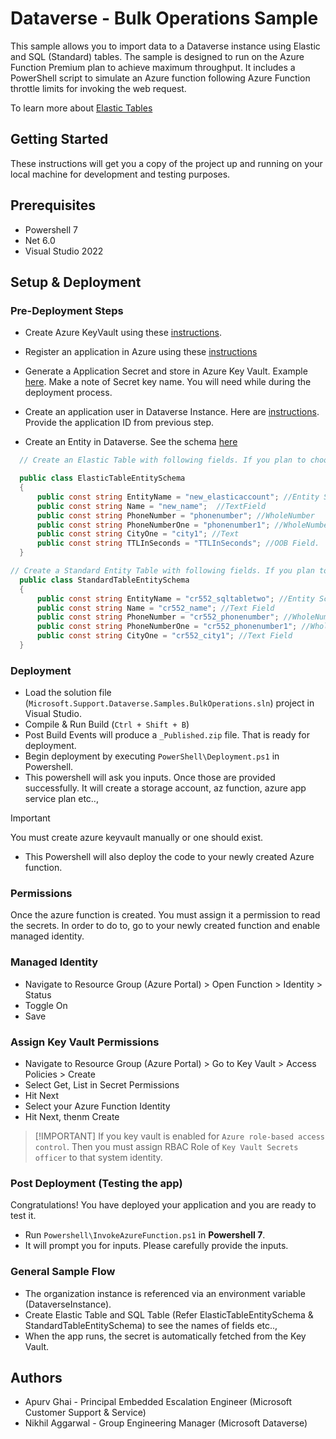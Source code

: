 ﻿---
ArtifactType: azfunc
Language: csharp, powershell, markdown
Platform: windows
Tags: dataverse performance, dataverse hyperscale, dataverse data import sample
---

# Dataverse - Bulk Operations Sample

This sample allows you to import data to a Dataverse instance using Elastic and SQL (Standard) tables. The sample is designed to run on the Azure Function Premium plan to achieve maximum throughput. It includes a PowerShell script to simulate an Azure function following Azure Function throttle limits for invoking the web request.

To learn more about [Elastic Tables](https://learn.microsoft.com/en-us/power-apps/maker/data-platform/create-edit-elastic-tables)


## Getting Started

These instructions will get you a copy of the project up and running on your local machine for development and testing purposes. 

## Prerequisites

- Powershell 7
- Net 6.0
- Visual Studio 2022

## Setup & Deployment

 ### Pre-Deployment Steps

 * Create Azure KeyVault using these [instructions](https://learn.microsoft.com/en-us/azure/key-vault/general/quick-create-portal?_blank).
 * Register an application in Azure using these [instructions](https://learn.microsoft.com/en-us/azure/active-directory/develop/quickstart-register-app?_blank)
 * Generate a Application Secret and store in Azure Key Vault. Example [here](https://learn.microsoft.com/en-us/azure/industry/training-services/microsoft-community-training/frequently-asked-questions/generate-new-clientsecret-link-to-key-vault?_blank). Make a note of Secret key name. You will need while during the deployment process. 
 * Create an application user in Dataverse Instance. Here are [instructions](https://learn.microsoft.com/en-us/power-platform/admin/manage-application-users?_blank). 
 Provide the application ID from previous step.

 * Create an Entity in Dataverse. See the schema [here](./BulkOperations/EntitySchema.cs)

  
  ```csharp
    // Create an Elastic Table with following fields. If you plan to choose your own prefix. Please update the following constants

    public class ElasticTableEntitySchema
    {
        public const string EntityName = "new_elasticaccount"; //Entity Schema name
        public const string Name = "new_name";  //TextField
        public const string PhoneNumber = "phonenumber"; //WholeNumber
        public const string PhoneNumberOne = "phonenumber1"; //WholeNumber
        public const string CityOne = "city1"; //Text
        public const string TTLInSeconds = "TTLInSeconds"; //OOB Field. 
    }

  // Create a Standard Entity Table with following fields. If you plan to choose your own prefix. Please update the following constants
    public class StandardTableEntitySchema
    {
        public const string EntityName = "cr552_sqltabletwo"; //Entity Schema name
        public const string Name = "cr552_name"; //Text Field
        public const string PhoneNumber = "cr552_phonenumber"; //WholeNumber
        public const string PhoneNumberOne = "cr552_phonenumber1"; //Whole Number
        public const string CityOne = "cr552_city1"; //Text Field
    }
  ```

 

 ### Deployment

 * Load the solution file (`Microsoft.Support.Dataverse.Samples.BulkOperations.sln`) project in Visual Studio.
 * Compile & Run Build (`Ctrl + Shift + B`)
 * Post Build Events will produce a `_Published.zip` file. That is ready for deployment.
 * Begin deployment by executing `PowerShell\Deployment.ps1` in Powershell.
 * This powershell will ask you inputs. Once those are provided successfully. It will create a storage account, az function, azure app service plan etc..,

  > [!IMPORTANT]
  > You must create azure keyvault manually or one should exist. 

 * This Powershell will also deploy the code to your newly created Azure function.

 ### Permissions 

 Once the azure function is created. You must assign it a permission to read the secrets. In order to do to, go to your newly created function and enable managed identity.

  ### Managed Identity
   * Navigate to Resource Group (Azure Portal) > Open Function > Identity > Status
   * Toggle On
   * Save

  ### Assign Key Vault Permissions
   * Navigate to Resource Group (Azure Portal) > Go to Key Vault > Access Policies > Create
   * Select Get, List in Secret Permissions
   * Hit Next 
   * Select your Azure Function Identity
   * Hit Next, thenm Create

   > [!IMPORTANT] If you key vault is enabled for `Azure role-based access control`. Then you must assign RBAC Role of `Key Vault Secrets officer` to that system identity.

 ### Post Deployment (Testing the app)

  Congratulations! You have deployed your application and you are ready to test it. 

  * Run `Powershell\InvokeAzureFunction.ps1` in **Powershell 7**.
  * It will prompt you for inputs. Please carefully provide the inputs.

### General Sample Flow

- The organization instance is referenced via an environment variable (DataverseInstance).
- Create Elastic Table and SQL Table (Refer ElasticTableEntitySchema & StandardTableEntitySchema) to see the names of fields etc..,
- When the app runs, the secret is automatically fetched from the Key Vault.

## Authors

- Apurv Ghai - Principal Embedded Escalation Engineer (Microsoft Customer Support & Service)
- Nikhil Aggarwal - Group Engineering Manager (Microsoft Dataverse)


